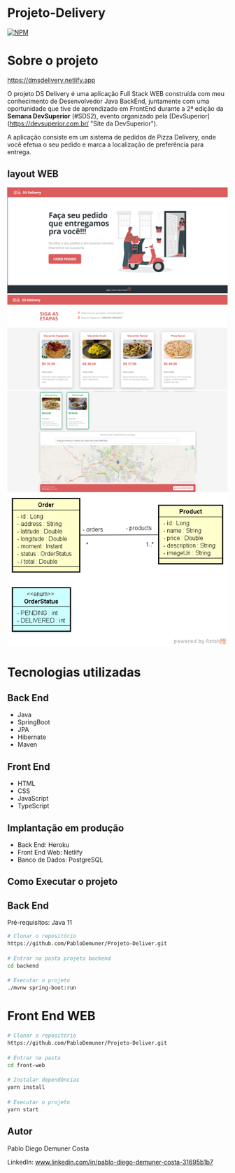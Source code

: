 # Projeto-Delivery
[![NPM](https://img.shields.io/github/issues/PabloDemuner/Projeto-Deliver)](https://github.com/PabloDemuner/Projeto-Deliver/blob/main/LICENSE)

# Sobre o projeto

https://dmsdelivery.netlify.app

O projeto DS Delivery é uma aplicação Full Stack WEB construída com meu conhecimento de Desenvolvedor Java BackEnd,
juntamente com uma oportunidade que tive de aprendizado em FrontEnd durante a 2ª edição da **Semana DevSuperior** (#SDS2), evento organizado pela [DevSuperior]
(https://devsuperior.com.br/  "Site da DevSuperior").

A aplicação consiste em um sistema de pedidos de Pizza Delivery, onde você efetua o seu pedido e marca a localização de preferência para entrega.

## layout WEB

![WEB 1](https://github.com/PabloDemuner/Projeto-Deliver/blob/main/ImagemDsDeliver.png)
![WEB 2](https://github.com/PabloDemuner/Projeto-Deliver/blob/main/Imagem%20DeDeliver2.png)
![WEB 3](https://github.com/PabloDemuner/Projeto-Deliver/blob/main/Imagem%20DSDeliver3.png)
![modelo Conceitual](https://github.com/PabloDemuner/Projeto-Deliver/blob/main/modelo-conceitual-DSDelivery.png)

# Tecnologias utilizadas

## Back End

- Java
- SpringBoot
- JPA
- Hibernate
- Maven

## Front End

- HTML
- CSS
- JavaScript
- TypeScript

## Implantação em produção

- Back End: Heroku
- Front End Web: Netlify
- Banco de Dados: PostgreSQL

## Como Executar o projeto

## Back End
Pré-requisitos: Java 11

```bash
# Clonar o repositório
https://github.com/PabloDemuner/Projeto-Deliver.git

# Entrar na pasta projeto backend
cd backend

# Executar o projeto
./mvnw spring-boot:run
```

# Front End WEB

```bash
# Clonar o repositório 
https://github.com/PabloDemuner/Projeto-Deliver.git

# Entrar na pasta
cd front-web

# Instalar dependências
yarn install

# Executar o projeto
yarn start
```

## Autor

Pablo Diego Demuner Costa

LinkedIn: www.linkedin.com/in/pablo-diego-demuner-costa-31695b1b7


